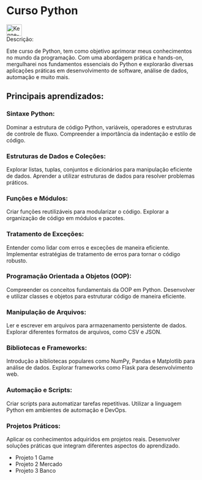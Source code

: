 # Curso Python
<img alt="Kenne-Python" height="30" width="40"
      src="https://cdn.jsdelivr.net/gh/devicons/devicon/icons/python/python-original.svg">  
Descrição:

Este curso de Python, tem como objetivo aprimorar meus conhecimentos no mundo da programação. Com uma abordagem prática e hands-on, mergulharei nos fundamentos essenciais do Python e explorarão diversas aplicações práticas em desenvolvimento de software, análise de dados, automação e muito mais.

## Principais aprendizados:

### Sintaxe Python:

Dominar a estrutura de código Python, variáveis, operadores e estruturas de controle de fluxo.
Compreender a importância da indentação e estilo de código.

### Estruturas de Dados e Coleções:

Explorar listas, tuplas, conjuntos e dicionários para manipulação eficiente de dados.
Aprender a utilizar estruturas de dados para resolver problemas práticos.

### Funções e Módulos:

Criar funções reutilizáveis para modularizar o código.
Explorar a organização de código em módulos e pacotes.

### Tratamento de Exceções:

Entender como lidar com erros e exceções de maneira eficiente.
Implementar estratégias de tratamento de erros para tornar o código robusto.

### Programação Orientada a Objetos (OOP):

Compreender os conceitos fundamentais da OOP em Python.
Desenvolver e utilizar classes e objetos para estruturar código de maneira eficiente.

### Manipulação de Arquivos:

Ler e escrever em arquivos para armazenamento persistente de dados.
Explorar diferentes formatos de arquivos, como CSV e JSON.

 ### Bibliotecas e Frameworks:

Introdução a bibliotecas populares como NumPy, Pandas e Matplotlib para análise de dados.
Explorar frameworks como Flask para desenvolvimento web.

### Automação e Scripts:

Criar scripts para automatizar tarefas repetitivas.
Utilizar a linguagem Python em ambientes de automação e DevOps.

### Projetos Práticos:

Aplicar os conhecimentos adquiridos em projetos reais.
Desenvolver soluções práticas que integram diferentes aspectos do aprendizado.
- Projeto 1 Game
- Projeto 2 Mercado
- Projeto 3 Banco





